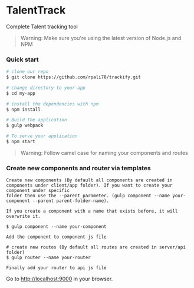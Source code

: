# TalentTrack

Complete Talent tracking tool

>Warning: Make sure you're using the latest version of Node.js and NPM

### Quick start

```bash
# clone our repo
$ git clone https://github.com/rpali78/trackify.git

# change directory to your app
$ cd my-app

# install the dependencies with npm
$ npm install

# Build the application
$ gulp webpack

# To serve your application
$ npm start
```

>Warning: Follow camel case for naming your components and routes

### Create new components and router via templates


```
Create new components (By default all components are created in components under client/app folder). If you want to create your component under specific
folder then use the --parent parameter. (gulp component --name your-component --parent parent-folder-name). 

If you create a component with a name that exists before, it will overwrite it.

$ gulp component --name your-component 

Add the component to component js file

# create new routes (By default all routes are created in server/api folder)
$ gulp router --name your-router

Finally add your router to api js file 

```

Go to [http://localhost:9000](http://localhost:9000) in your browser.
